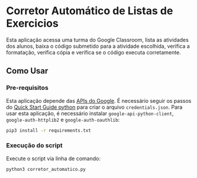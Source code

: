 # Corretor Automático de Listas de Exercicios
Esta aplicação acessa uma turma do Google Classroom, lista as atividades dos alunos, baixa o código submetido para a atividade escolhida, verifica a formatação, verifica cópia e verifica se o código executa corretamente.

## Como Usar

### Pre-requisitos
Esta aplicação depende das [APIs do Google](https://developers.google.com/workspace/guides/get-started). É necessário seguir os passos do [Quick Start Guide python](https://developers.google.com/docs/api/quickstart/python) para criar o arquivo `credentials.json`.
Para usar esta aplicação, é necessário instalar `google-api-python-client`,  `google-auth-httplib2` e `google-auth-oauthlib`:

```bash
pip3 install -r requirements.txt
```

### Execução do script
Execute o script via linha de comando:

```bash
python3 corretor_automatico.py 
```
